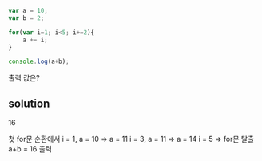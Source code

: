 ```jsx
var a = 10;
var b = 2;

for(var i=1; i<5; i+=2){
    a += i;
}

console.log(a+b);
```
출력 값은?

## solution
16

첫 for문 순환에서
i = 1, a = 10 => a = 11
i = 3, a = 11 => a = 14
i = 5 => for문 탈출
a+b = 16 출력
